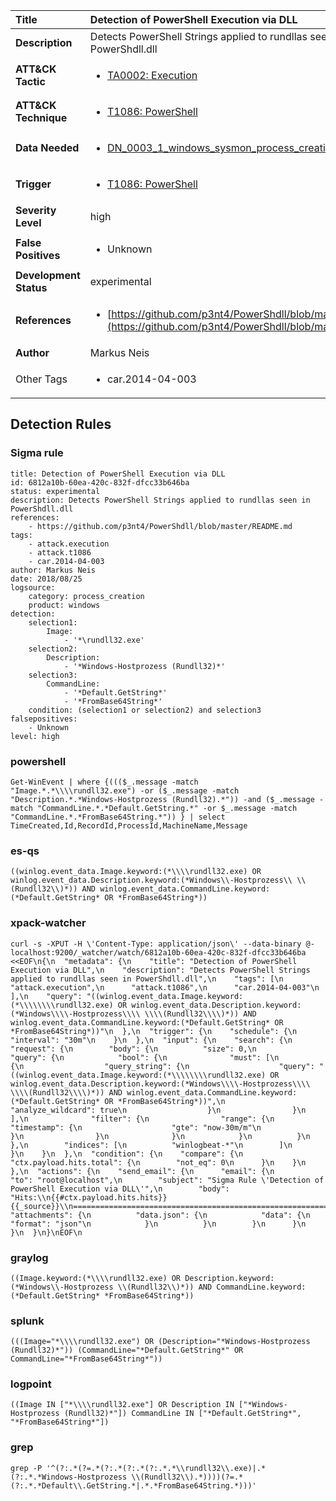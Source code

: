 | Title                    | Detection of PowerShell Execution via DLL       |
|:-------------------------|:------------------|
| **Description**          | Detects PowerShell Strings applied to rundllas seen in PowerShdll.dll |
| **ATT&amp;CK Tactic**    |  <ul><li>[TA0002: Execution](https://attack.mitre.org/tactics/TA0002)</li></ul>  |
| **ATT&amp;CK Technique** | <ul><li>[T1086: PowerShell](https://attack.mitre.org/techniques/T1086)</li></ul>  |
| **Data Needed**          | <ul><li>[DN_0003_1_windows_sysmon_process_creation](../Data_Needed/DN_0003_1_windows_sysmon_process_creation.md)</li></ul>  |
| **Trigger**              | <ul><li>[T1086: PowerShell](../Triggers/T1086.md)</li></ul>  |
| **Severity Level**       | high |
| **False Positives**      | <ul><li>Unknown</li></ul>  |
| **Development Status**   | experimental |
| **References**           | <ul><li>[https://github.com/p3nt4/PowerShdll/blob/master/README.md](https://github.com/p3nt4/PowerShdll/blob/master/README.md)</li></ul>  |
| **Author**               | Markus Neis |
| Other Tags           | <ul><li>car.2014-04-003</li></ul> | 

## Detection Rules

### Sigma rule

```
title: Detection of PowerShell Execution via DLL
id: 6812a10b-60ea-420c-832f-dfcc33b646ba
status: experimental
description: Detects PowerShell Strings applied to rundllas seen in PowerShdll.dll
references:
    - https://github.com/p3nt4/PowerShdll/blob/master/README.md
tags:
    - attack.execution
    - attack.t1086
    - car.2014-04-003
author: Markus Neis
date: 2018/08/25
logsource:
    category: process_creation
    product: windows
detection:
    selection1:
        Image:
            - '*\rundll32.exe'
    selection2:
        Description:
            - '*Windows-Hostprozess (Rundll32)*'
    selection3:
        CommandLine:
            - '*Default.GetString*'
            - '*FromBase64String*'
    condition: (selection1 or selection2) and selection3
falsepositives:
    - Unknown
level: high

```





### powershell
    
```
Get-WinEvent | where {((($_.message -match "Image.*.*\\\\rundll32.exe") -or ($_.message -match "Description.*.*Windows-Hostprozess (Rundll32).*")) -and ($_.message -match "CommandLine.*.*Default.GetString.*" -or $_.message -match "CommandLine.*.*FromBase64String.*")) } | select TimeCreated,Id,RecordId,ProcessId,MachineName,Message
```


### es-qs
    
```
((winlog.event_data.Image.keyword:(*\\\\rundll32.exe) OR winlog.event_data.Description.keyword:(*Windows\\-Hostprozess\\ \\(Rundll32\\)*)) AND winlog.event_data.CommandLine.keyword:(*Default.GetString* OR *FromBase64String*))
```


### xpack-watcher
    
```
curl -s -XPUT -H \'Content-Type: application/json\' --data-binary @- localhost:9200/_watcher/watch/6812a10b-60ea-420c-832f-dfcc33b646ba <<EOF\n{\n  "metadata": {\n    "title": "Detection of PowerShell Execution via DLL",\n    "description": "Detects PowerShell Strings applied to rundllas seen in PowerShdll.dll",\n    "tags": [\n      "attack.execution",\n      "attack.t1086",\n      "car.2014-04-003"\n    ],\n    "query": "((winlog.event_data.Image.keyword:(*\\\\\\\\rundll32.exe) OR winlog.event_data.Description.keyword:(*Windows\\\\-Hostprozess\\\\ \\\\(Rundll32\\\\)*)) AND winlog.event_data.CommandLine.keyword:(*Default.GetString* OR *FromBase64String*))"\n  },\n  "trigger": {\n    "schedule": {\n      "interval": "30m"\n    }\n  },\n  "input": {\n    "search": {\n      "request": {\n        "body": {\n          "size": 0,\n          "query": {\n            "bool": {\n              "must": [\n                {\n                  "query_string": {\n                    "query": "((winlog.event_data.Image.keyword:(*\\\\\\\\rundll32.exe) OR winlog.event_data.Description.keyword:(*Windows\\\\-Hostprozess\\\\ \\\\(Rundll32\\\\)*)) AND winlog.event_data.CommandLine.keyword:(*Default.GetString* OR *FromBase64String*))",\n                    "analyze_wildcard": true\n                  }\n                }\n              ],\n              "filter": {\n                "range": {\n                  "timestamp": {\n                    "gte": "now-30m/m"\n                  }\n                }\n              }\n            }\n          }\n        },\n        "indices": [\n          "winlogbeat-*"\n        ]\n      }\n    }\n  },\n  "condition": {\n    "compare": {\n      "ctx.payload.hits.total": {\n        "not_eq": 0\n      }\n    }\n  },\n  "actions": {\n    "send_email": {\n      "email": {\n        "to": "root@localhost",\n        "subject": "Sigma Rule \'Detection of PowerShell Execution via DLL\'",\n        "body": "Hits:\\n{{#ctx.payload.hits.hits}}{{_source}}\\n================================================================================\\n{{/ctx.payload.hits.hits}}",\n        "attachments": {\n          "data.json": {\n            "data": {\n              "format": "json"\n            }\n          }\n        }\n      }\n    }\n  }\n}\nEOF\n
```


### graylog
    
```
((Image.keyword:(*\\\\rundll32.exe) OR Description.keyword:(*Windows\\-Hostprozess \\(Rundll32\\)*)) AND CommandLine.keyword:(*Default.GetString* *FromBase64String*))
```


### splunk
    
```
(((Image="*\\\\rundll32.exe") OR (Description="*Windows-Hostprozess (Rundll32)*")) (CommandLine="*Default.GetString*" OR CommandLine="*FromBase64String*"))
```


### logpoint
    
```
((Image IN ["*\\\\rundll32.exe"] OR Description IN ["*Windows-Hostprozess (Rundll32)*"]) CommandLine IN ["*Default.GetString*", "*FromBase64String*"])
```


### grep
    
```
grep -P '^(?:.*(?=.*(?:.*(?:.*(?:.*.*\\rundll32\\.exe)|.*(?:.*.*Windows-Hostprozess \\(Rundll32\\).*))))(?=.*(?:.*.*Default\\.GetString.*|.*.*FromBase64String.*)))'
```



